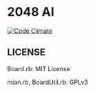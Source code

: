 # 2048 AI
[![Code Climate](https://codeclimate.com/github/nna774/2048-ruby.png)](https://codeclimate.com/github/nna774/2048-ruby)

## LICENSE
Board.rb: MIT License

mian.rb, BoardUtil.rb: GPLv3
